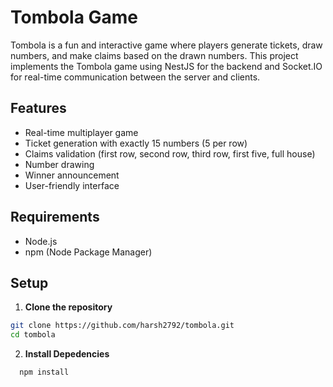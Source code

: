 # Tombola Game

Tombola is a fun and interactive game where players generate tickets, draw numbers, and make claims based on the drawn numbers. This project implements the Tombola game using NestJS for the backend and Socket.IO for real-time communication between the server and clients.

## Features

- Real-time multiplayer game
- Ticket generation with exactly 15 numbers (5 per row)
- Claims validation (first row, second row, third row, first five, full house)
- Number drawing
- Winner announcement
- User-friendly interface

## Requirements

- Node.js
- npm (Node Package Manager)

## Setup

1. **Clone the repository**
```sh
git clone https://github.com/harsh2792/tombola.git
cd tombola
```

2. **Install Depedencies**
```sh
  npm install
```
